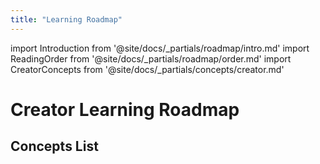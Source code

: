 ```yaml
---
title: "Learning Roadmap"
---
```


import Introduction from '@site/docs/_partials/roadmap/intro.md'
import ReadingOrder from '@site/docs/_partials/roadmap/order.md'
import CreatorConcepts from '@site/docs/_partials/concepts/creator.md'

# Creator Learning Roadmap
<Introduction />

## Concepts List
<ReadingOrder />
<CreatorConcepts />

